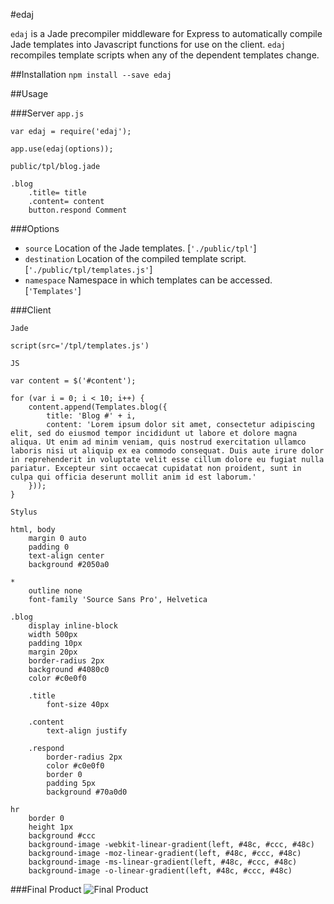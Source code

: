 #edaj

`edaj` is a Jade precompiler middleware for Express to automatically compile Jade templates into Javascript functions for use on the client. `edaj` recompiles template scripts when any of the dependent templates change.

##Installation
`npm install --save edaj`

##Usage

###Server
`app.js`

```
var edaj = require('edaj');

app.use(edaj(options));
```

`public/tpl/blog.jade`

```
.blog
	.title= title
	.content= content
	button.respond Comment
```

###Options
- `source` Location of the Jade templates. [`'./public/tpl'`]
- `destination` Location of the compiled template script. [`'./public/tpl/templates.js'`]
- `namespace` Namespace in which templates can be accessed. [`'Templates'`]

###Client

`Jade`

```
script(src='/tpl/templates.js')
```

`JS`

```
var content = $('#content');

for (var i = 0; i < 10; i++) {
	content.append(Templates.blog({
		title: 'Blog #' + i,
		content: 'Lorem ipsum dolor sit amet, consectetur adipiscing elit, sed do eiusmod tempor incididunt ut labore et dolore magna aliqua. Ut enim ad minim veniam, quis nostrud exercitation ullamco laboris nisi ut aliquip ex ea commodo consequat. Duis aute irure dolor in reprehenderit in voluptate velit esse cillum dolore eu fugiat nulla pariatur. Excepteur sint occaecat cupidatat non proident, sunt in culpa qui officia deserunt mollit anim id est laborum.'
	}));
}
```

`Stylus`

```
html, body
	margin 0 auto
	padding 0
	text-align center
	background #2050a0

*
	outline none
	font-family 'Source Sans Pro', Helvetica

.blog
	display inline-block
	width 500px
	padding 10px
	margin 20px
	border-radius 2px
	background #4080c0
	color #c0e0f0

	.title
		font-size 40px

	.content
		text-align justify

	.respond
		border-radius 2px
		color #c0e0f0
		border 0
		padding 5px
		background #70a0d0

hr
	border 0
	height 1px
	background #ccc
	background-image -webkit-linear-gradient(left, #48c, #ccc, #48c)
	background-image -moz-linear-gradient(left, #48c, #ccc, #48c)
	background-image -ms-linear-gradient(left, #48c, #ccc, #48c)
	background-image -o-linear-gradient(left, #48c, #ccc, #48c)
```

###Final Product
![Final Product](http://i.imgur.com/TK4O6CD.png)
